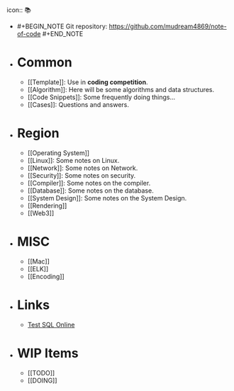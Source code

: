 icon:: 📚

- #+BEGIN_NOTE
  Git repository: https://github.com/mudream4869/note-of-code
  #+END_NOTE
- # Common
	- [[Template]]: Use in **coding competition**.
	- [[Algorithm]]: Here will be some algorithms and data structures.
	- [[Code Snippets]]: Some frequently doing things...
	- [[Cases]]: Questions and answers.
- # Region
	- [[Operating System]]
	- [[Linux]]: Some notes on Linux.
	- [[Network]]: Some notes on Network.
	- [[Security]]: Some notes on security.
	- [[Compiler]]: Some notes on the compiler.
	- [[Database]]: Some notes on the database.
	- [[System Design]]: Some notes on the System Design.
	- [[Rendering]]
	- [[Web3]]
- # MISC
	- [[Mac]]
	- [[ELK]]
	- [[Encoding]]
- # Links
	- [Test SQL Online](https://sqliteonline.com/)
- # WIP Items
	- [[TODO]]
	- [[DOING]]